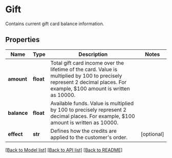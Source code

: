 # Gift

Contains current gift card balance information.

## Properties
Name | Type | Description | Notes
------------ | ------------- | ------------- | -------------
**amount** | **float** | Total gift card income over the lifetime of the card. Value is multiplied by 100 to precisely represent 2 decimal places. For example, $100 amount is written as 10000. | 
**balance** | **float** | Available funds. Value is multiplied by 100 to precisely represent 2 decimal places. For example, $100 amount is written as 10000. | 
**effect** | **str** | Defines how the credits are applied to the customer&#39;s order. | [optional] 

[[Back to Model list]](../README.md#documentation-for-models) [[Back to API list]](../README.md#documentation-for-api-endpoints) [[Back to README]](../README.md)


